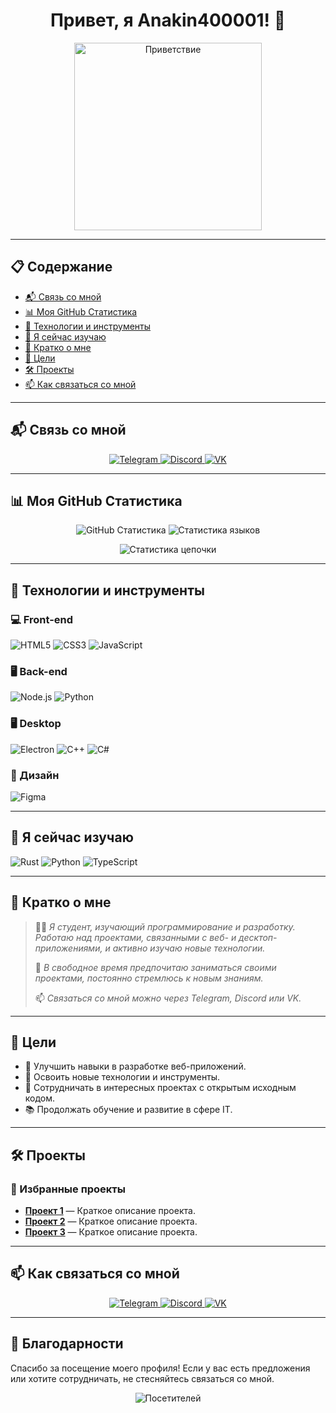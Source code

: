 <!-- Приветствие -->
<h1 align="center">Привет, я Anakin400001! 👋</h1>
<p align="center">
  <img src="https://media.giphy.com/media/26BRuo6sLetdllPAQ/giphy.gif" alt="Приветствие" width="300"/>
</p>

---

<!-- Таблица содержания -->
## 📋 Содержание
- [📬 Связь со мной](#%F0%9F%93%AC-связь-со-мной)
- [📊 Моя GitHub Статистика](#%F0%9F%93%8A-моя-github-статистика)
- [🔧 Технологии и инструменты](#🔧-технологии-и-инструменты)
- [🌱 Я сейчас изучаю](#🌱-я-сейчас-изучаю)
- [📘 Кратко о мне](#📘-кратко-о-мне)
- [🎯 Цели](#🎯-цели)
- [🛠️ Проекты](#🛠️-проекты)
- [📫 Как связаться со мной](#📫-как-связаться-со-мной)

---

<!-- Связь со мной -->
## 📬 Связь со мной
<p align="center">
  <a href="https://t.me/Anakin400001">
    <img src="https://img.shields.io/badge/Telegram-%40Anakin400001-28A7E7?style=for-the-badge&logo=telegram&labelColor=1D1D1D" alt="Telegram">
  </a>
  <a href="https://discord.gg/3RTgFesC">
    <img src="https://img.shields.io/discord/1103013741991317504?style=for-the-badge&logo=discord&labelColor=1D1D1D&color=5865F2" alt="Discord">
  </a>
  <a href="https://vk.com/vivcharovanton">
    <img src="https://img.shields.io/badge/VK-%40vivcharovanton-0077FF?style=for-the-badge&logo=vk&labelColor=1D1D1D&color=0077FF" alt="VK">
  </a>
</p>

---

<!-- GitHub Статистика -->
## 📊 Моя GitHub Статистика
<p align="center">
  <img src="https://github-readme-stats.vercel.app/api?username=Anakin400001&show_icons=true&theme=dracula&hide_border=true&count_private=true&locale=ru" alt="GitHub Статистика" />
  <img src="https://github-readme-stats.vercel.app/api/top-langs/?username=Anakin400001&layout=compact&langs_count=8&theme=dracula&hide_border=true&bg_color=00000000&text_color=ffffff&title_color=ffffff&locale=ru" alt="Статистика языков" />
</p>

<p align="center">
  <img src="https://github-readme-streak-stats.herokuapp.com/?user=Anakin400001&theme=dracula&hide_border=true" alt="Статистика цепочки" />
</p>

---

<!-- Технологии и инструменты -->
## 🔧 Технологии и инструменты

### 💻 Front-end
<p>
  <img src="https://img.shields.io/badge/HTML-E34F26?style=for-the-badge&logo=html5&labelColor=1D1D1D&color=E34F26" alt="HTML5">
  <img src="https://img.shields.io/badge/CSS-1572B6?style=for-the-badge&logo=css3&labelColor=1D1D1D&color=1572B6" alt="CSS3">
  <img src="https://img.shields.io/badge/JavaScript-F7DF1E?style=for-the-badge&logo=javascript&labelColor=1D1D1D&color=F7DF1E" alt="JavaScript">
</p>

### 🖥️ Back-end
<p>
  <img src="https://img.shields.io/badge/Node.js-339933?style=for-the-badge&logo=node.js&labelColor=1D1D1D&color=339933" alt="Node.js">
  <img src="https://img.shields.io/badge/Python-3776AB?style=for-the-badge&logo=python&labelColor=1D1D1D&color=3776AB" alt="Python">
</p>

### 🖥️ Desktop
<p>
  <img src="https://img.shields.io/badge/Electron-47848F?style=for-the-badge&logo=electron&labelColor=1D1D1D&color=47848F" alt="Electron">
  <img src="https://img.shields.io/badge/C++-00599C?style=for-the-badge&logo=c%2B%2B&labelColor=1D1D1D&color=00599C" alt="C++">
  <img src="https://img.shields.io/badge/C%23-239120?style=for-the-badge&logo=c-sharp&labelColor=1D1D1D&color=239120" alt="C#">
</p>

### 🎨 Дизайн
<p>
  <img src="https://img.shields.io/badge/Figma-F24E1E?style=for-the-badge&logo=figma&labelColor=1D1D1D&color=F24E1E" alt="Figma">
</p>

---

<!-- Я сейчас изучаю -->
## 🌱 Я сейчас изучаю
<p>
  <img src="https://img.shields.io/badge/Rust-000000?style=for-the-badge&logo=rust&labelColor=1D1D1D&color=000000" alt="Rust">
  <img src="https://img.shields.io/badge/Python-3776AB?style=for-the-badge&logo=python&labelColor=1D1D1D&color=3776AB" alt="Python">
  <img src="https://img.shields.io/badge/TypeScript-3178C6?style=for-the-badge&logo=typescript&labelColor=1D1D1D&color=3178C6" alt="TypeScript">
</p>

---

<!-- Кратко о себе -->
## 📘 Кратко о мне
> 👨‍💻 *Я студент, изучающий программирование и разработку. Работаю над проектами, связанными с веб- и десктоп-приложениями, и активно изучаю новые технологии.*
>
> 🔭 *В свободное время предпочитаю заниматься своими проектами, постоянно стремлюсь к новым знаниям.*
>
> 📫 *Связаться со мной можно через Telegram, Discord или VK.*

---

<!-- Цели -->
## 🎯 Цели
- 🚀 Улучшить навыки в разработке веб-приложений.
- 🔧 Освоить новые технологии и инструменты.
- 🤝 Сотрудничать в интересных проектах с открытым исходным кодом.
- 📚 Продолжать обучение и развитие в сфере IT.

---

<!-- Проекты -->
## 🛠️ Проекты
<!-- Пinned Repositories -->
### 📌 Избранные проекты
<!-- Можно добавить ссылки на репозитории -->
- [**Проект 1**](https://github.com/Anakin400001/project1) — Краткое описание проекта.
- [**Проект 2**](https://github.com/Anakin400001/project2) — Краткое описание проекта.
- [**Проект 3**](https://github.com/Anakin400001/project3) — Краткое описание проекта.

---

<!-- Как связаться -->
## 📫 Как связаться со мной
<p align="center">
  <a href="https://t.me/Anakin400001">
    <img src="https://img.shields.io/badge/Telegram-%40Anakin400001-28A7E7?style=for-the-badge&logo=telegram&labelColor=1D1D1D" alt="Telegram">
  </a>
  <a href="https://discord.gg/3RTgFesC">
    <img src="https://img.shields.io/discord/1103013741991317504?style=for-the-badge&logo=discord&labelColor=1D1D1D&color=5865F2" alt="Discord">
  </a>
  <a href="https://vk.com/vivcharovanton">
    <img src="https://img.shields.io/badge/VK-%40vivcharovanton-0077FF?style=for-the-badge&logo=vk&labelColor=1D1D1D&color=0077FF" alt="VK">
  </a>
</p>

---

<!-- Благодарности -->
## 🙏 Благодарности
Спасибо за посещение моего профиля! Если у вас есть предложения или хотите сотрудничать, не стесняйтесь связаться со мной.

<!-- Нижний колонтитул -->
<p align="center">
  <img src="https://komarev.com/ghpvc/?username=Anakin400001&style=flat-square&color=28A7E7" alt="Посетителей">
</p>

